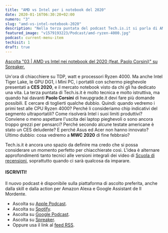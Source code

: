 ```yaml
---
title: "AMD vs Intel per i notebook del 2020"
date: 2020-01-16T06:30:20+02:00
numero: "3"
slug: "amd-vs-intel-notebook-2020"
description: "Nella terza puntata del podcast Tech.is.it si parla di AMD, di Intel e del futuro di laptop e notebook. Ryzen 4000 e Tiger Lake, GPU Radeon e schermi flessibili, TDP e previsioni dopo CES 2020. Ospite: Paolo Corsini. Autore: Riccardo Palombo"
featured_image: "v1579193223/Podcast/amd-ryzen-4000.jpg"
podcast: current-menu-item
techisit: 1
draft: true
---
```


<a class="spreaker-player" href="https://www.spreaker.com/e/vJ8vVzEbajz" data-resource="episode_key=vJ8vVzEbajz" data-width="100%" data-height="350px" data-theme="light" data-playlist="false" data-playlist-continuous="false" data-autoplay="false" data-live-autoplay="false" data-chapters-image="true" data-episode-image-position="right" data-hide-logo="false" data-hide-likes="false" data-hide-comments="false" data-hide-sharing="false" data-hide-download="true" data-cover="https%3A%2F%2Fd3wo5wojvuv7l.cloudfront.net%2Fimages.spreaker.com%2Foriginal%2F15020a5c63f8a4414fee525deddaee85.jpg">Ascolta "03 | AMD vs Intel nei notebook del 2020 (feat. Paolo Corsini)" su Spreaker.</a>

Un'ora di chiacchiere su TDP, watt e processori Ryzen 4000. Ma anche Intel Tiger Lake, le GPU DG1, i Mini PC, i portatili con schermo pieghevole presentati a **CES 2020**, e il mercato notebook visto da chi gli ha dedicato una vita. La terza puntata di Tech.is.it è molto tecnica e molto istruttiva, ma quando hai davanti **Paolo Corsini** di hwupgrade.it devi fare più domande possibili. E cercare di toglierti qualche dubbio. Quindi: quando vedremo i primi test alle CPU Ryzen 4000? Perché li consideriamo chip indicativi del segmento ultraportatili? Come risolverà Intel i suoi limiti produttivi? Conviene o meno aspettare l'uscita dei laptop pieghevoli o sono ancora troppo grezzi per pensarci? Perché secondo alcune testate americane è stato un CES deludente? E perché Asus ed Acer non hanno innovato? Ultimo dubbio: cosa vedremo a **MWC 2020** di fine febbraio?

Tech.is.it è ancora uno spazio da definire ma credo che si possa considerare un momento perfetto per chiacchierate così. L'idea è alternare approfondimenti tanto tecnici alle versioni integrali dei video di [Scuola di recensioni](/scuola-recensioni-andrea-galeazzi/ "Scuola di recensioni: Andrea Galeazzi - Versione integrale"), soprattutto quando ci sarà qualcosa da imparare.

#### ISCRIVITI!

Il nuovo podcast è disponibile sulla piattaforma di ascolto preferita, anche dalla skill e dalla action per Amazon Alexa e Google Assistant de Il Mordente. 

- Ascolta su <a href="https://podcasts.apple.com/it/podcast/tech-is-it/id1492275528" target="_blank" rel="nofollow noopener" title="Ascolta Tech.is.it su Apple Podcast">Apple Podcast</a>.
- Ascolta su <a href="https://open.spotify.com/show/0YsuYqJ8tY7E6PyDfNLOVQ" title="Ascolta Tech.is.it su Spotify" target="_blank" rel="nofollow noopener">Spotify</a>.
- Ascolta su <a href="https://podcasts.google.com/?feed=aHR0cHM6Ly93d3cuc3ByZWFrZXIuY29tL3Nob3cvNDE3NjE2OC9lcGlzb2Rlcy9mZWVk" title="Ascolta Tech.is.it su Google Podcast" target="_blank" rel="nofollow noopener">Google Podcast</a>.
- Ascolta su <a href="https://www.spreaker.com/show/tech-is-it" title="Ascolta Tech.is.it su Spreaker" target="_blank" rel="nofollow noopener">Spreaker</a>.
- Oppure usa il link al <a href="https://www.spreaker.com/show/4176168/episodes/feed" title="RSS Tech.is.it" target="_blank" rel="nofollow noopener">feed RSS</a>.
</ol>